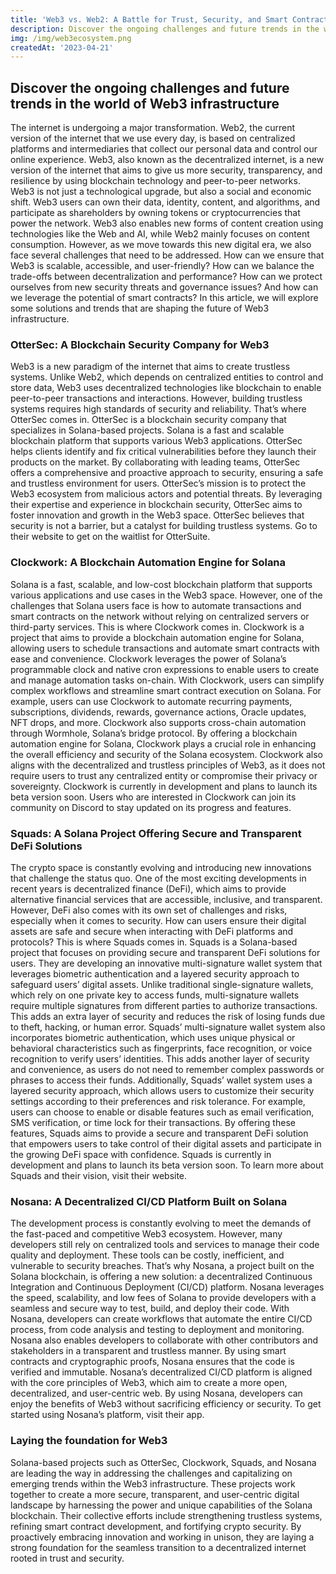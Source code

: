 ```yaml
---
title: 'Web3 vs. Web2: A Battle for Trust, Security, and Smart Contracts'
description: Discover the ongoing challenges and future trends in the world of Web3 infrastructure
img: /img/web3ecosystem.png
createdAt: '2023-04-21'
---
```


## Discover the ongoing challenges and future trends in the world of Web3 infrastructure

The internet is undergoing a major transformation.
Web2, the current version of the internet that we use every day, 
is based on centralized platforms and intermediaries that collect our personal data and control our online experience.
Web3, also known as the decentralized internet, is a new version of the internet that aims to give us more security, 
transparency, and resilience by using blockchain technology and peer-to-peer networks.
Web3 is not just a technological upgrade, but also a social and economic shift.
Web3 users can own their data, identity, content, and algorithms, 
and participate as shareholders by owning tokens or cryptocurrencies that power the network. 
Web3 also enables new forms of content creation using technologies like the Web and AI, 
while Web2 mainly focuses on content consumption.
However, as we move towards this new digital era, we also face several challenges that need to be addressed. 
How can we ensure that Web3 is scalable, accessible, and user-friendly?
How can we balance the trade-offs between decentralization and performance? 
How can we protect ourselves from new security threats and governance issues? 
And how can we leverage the potential of smart contracts?
In this article, we will explore some solutions and trends that are shaping the future of Web3 infrastructure.

### OtterSec: A Blockchain Security Company for Web3

Web3 is a new paradigm of the internet that aims to create trustless systems. 
Unlike Web2, which depends on centralized entities to control and store data,
Web3 uses decentralized technologies like blockchain to enable peer-to-peer transactions and interactions. 
However, building trustless systems requires high standards of security and reliability. 
That’s where OtterSec comes in.
OtterSec is a blockchain security company that specializes in Solana-based projects.
Solana is a fast and scalable blockchain platform that supports various Web3 applications. 
OtterSec helps clients identify and fix critical vulnerabilities before they launch their products on the market. 
By collaborating with leading teams, OtterSec offers a comprehensive and proactive approach to security,
ensuring a safe and trustless environment for users.
OtterSec’s mission is to protect the Web3 ecosystem from malicious actors and potential threats. 
By leveraging their expertise and experience in blockchain security, 
OtterSec aims to foster innovation and growth in the Web3 space. 
OtterSec believes that security is not a barrier, but a catalyst for building trustless systems.
Go to their website to get on the waitlist for OtterSuite.

### Clockwork: A Blockchain Automation Engine for Solana

Solana is a fast, scalable, and low-cost blockchain platform that supports various applications and use cases 
in the Web3 space. However, one of the challenges that Solana users face is how to automate transactions and 
smart contracts on the network without relying on centralized servers or third-party services.
This is where Clockwork comes in. Clockwork is a project that aims to provide a blockchain automation engine for Solana, 
allowing users to schedule transactions and automate smart contracts with ease and convenience. 
Clockwork leverages the power of Solana’s programmable clock and native cron expressions to enable users to create and 
manage automation tasks on-chain.
With Clockwork, users can simplify complex workflows and streamline smart contract execution on Solana. 
For example, users can use Clockwork to automate recurring payments, subscriptions, dividends, rewards, 
governance actions, Oracle updates, NFT drops, and more. Clockwork also supports cross-chain automation 
through Wormhole, Solana’s bridge protocol.
By offering a blockchain automation engine for Solana, Clockwork plays a crucial role in enhancing the overall 
efficiency and security of the Solana ecosystem.
Clockwork also aligns with the decentralized and trustless principles of Web3, 
as it does not require users to trust any centralized entity or compromise their privacy or sovereignty.
Clockwork is currently in development and plans to launch its beta version soon. Users who are interested 
in Clockwork can join its community on Discord to stay updated on its progress and features.

### Squads: A Solana Project Offering Secure and Transparent DeFi Solutions

The crypto space is constantly evolving and introducing new innovations that challenge the status quo. 
One of the most exciting developments in recent years is decentralized finance (DeFi), which aims to provide 
alternative financial services that are accessible, inclusive, and transparent. However, DeFi also comes with 
its own set of challenges and risks, especially when it comes to security. How can users ensure their digital 
assets are safe and secure when interacting with DeFi platforms and protocols?
This is where Squads comes in. Squads is a Solana-based project that focuses on providing secure and transparent
DeFi solutions for users. They are developing an innovative multi-signature wallet system that leverages 
biometric authentication and a layered security approach to safeguard users’ digital assets. Unlike traditional 
single-signature wallets, which rely on one private key to access funds, multi-signature wallets require multiple 
signatures from different parties to authorize transactions. This adds an extra layer of security and reduces the 
risk of losing funds due to theft, hacking, or human error.
Squads’ multi-signature wallet system also incorporates biometric authentication, which uses unique physical or 
behavioral characteristics such as fingerprints, face recognition, or voice recognition to verify users’ identities. 
This adds another layer of security and convenience, as users do not need to remember complex passwords or phrases 
to access their funds. Additionally, Squads’ wallet system uses a layered security approach, which allows users to 
customize their security settings according to their preferences and risk tolerance. 
For example, users can choose to enable or disable features such as email verification, 
SMS verification, or time lock for their transactions.
By offering these features, Squads aims to provide a secure and transparent DeFi solution that empowers users to
take control of their digital assets and participate in the growing DeFi space with confidence. 
Squads is currently in development and plans to launch its beta version soon. To learn more about Squads and their 
vision, visit their website.

### Nosana: A Decentralized CI/CD Platform Built on Solana

The development process is constantly evolving to meet the demands of the fast-paced and competitive Web3 ecosystem. 
However, many developers still rely on centralized tools and services to manage their code quality and deployment. 
These tools can be costly, inefficient, and vulnerable to security breaches.
That’s why Nosana, a project built on the Solana blockchain, is offering a new solution: 
a decentralized Continuous Integration and Continuous Deployment (CI/CD) platform. 
Nosana leverages the speed, scalability, and low fees of Solana to provide developers with a 
seamless and secure way to test, build, and deploy their code.
With Nosana, developers can create workflows that automate the entire CI/CD process, 
from code analysis and testing to deployment and monitoring.
Nosana also enables developers to collaborate with other contributors and stakeholders in a 
transparent and trustless manner. By using smart contracts and cryptographic proofs, 
Nosana ensures that the code is verified and immutable.
Nosana’s decentralized CI/CD platform is aligned with the core principles of Web3, 
which aim to create a more open, decentralized, and user-centric web. 
By using Nosana, developers can enjoy the benefits of Web3 without sacrificing efficiency or security. 
To get started using Nosana’s platform, visit their app.

### Laying the foundation for Web3

Solana-based projects such as OtterSec, Clockwork, Squads, and Nosana are leading the way in addressing the challenges 
and capitalizing on emerging trends within the Web3 infrastructure. 
These projects work together to create a more secure, transparent, and user-centric digital landscape by harnessing 
the power and unique capabilities of the Solana blockchain. Their collective efforts include strengthening trustless 
systems, refining smart contract development, and fortifying crypto security. By proactively embracing innovation 
and working in unison, they are laying a strong foundation for the seamless 
transition to a decentralized internet rooted in trust and security.
